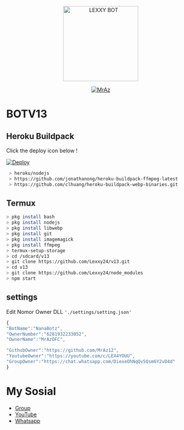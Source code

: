 <p align="center">
<img src="https://telegra.ph/file/8c988b0bd80b582673019.jpg" alt="LEXXY BOT" width="200"/>

<p align="center">
    <a href="https://Lexxy24.github.io">
        <img
            src="https://readme-typing-svg.herokuapp.com?size=15&width=280&lines=Created+By+MrAz+🌐"
            alt="MrAz"
        />
    </a>
</p>

# BOTV13
## Heroku Buildpack

Click the deploy icon below !

[![Deploy](https://www.herokucdn.com/deploy/button.svg)](https://heroku.com/deploy?template=https://github.com/Lexxy24/v13)

```bash
 > heroku/nodejs
 > https://github.com/jonathanong/heroku-buildpack-ffmpeg-latest
 > https://github.com/clhuang/heroku-buildpack-webp-binaries.git
```

## Termux
```bash
> pkg install bash
> pkg install nodejs
> pkg install libwebp
> pkg install git
> pkg install imagemagick
> pkg install ffmpeg
> termux-setup-storage
> cd /sdcard/v13
> git clone https://github.com/Lexxy24/v13.git
> cd v13
> git clone https://github.com/Lexxy24/node_modules
> npm start
```

## settings
Edit Nomor Owner DLL `'./settings/setting.json'`

```ts
{
"BotName":"NanaBotz",
"OwnerNumber":"6281932233052",
"OwnerName":"MrAzOFC",

"GithubOwner":"https://github.com/MrAz12",
"YoutubeOwner":"https://youtube.com/c/LEX4YOUU",
"GroupOwner":"https://chat.whatsapp.com/DiexeOhNqQv5Qsm6Y2vD4d"
}
```

# My Sosial
- [Group ](https://chat.whatsapp.com/EU890BcXjyBDkNaUT5WmYV)
- [YouTube ](https://youtube.com/c/LEX4YOUU)
- [Whatsapp ](https://wa.me/6281932233052)
